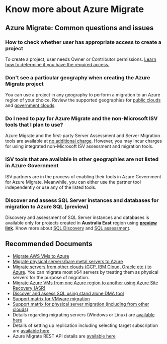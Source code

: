<properties
  pagetitle="Know more about Azure Migrate"
  service="microsoft.migrate"
  resource="migrateprojects"
  ms.author="panshar"
  selfhelptype="Generic"
  supporttopicids="32755183"
  resourcetags=""
  productpesids="16348"
  cloudenvironments="public,fairfax,mooncake,blackforest,ussec,usnat"
  articleid="4a8e4735-583a-48ea-8c70-5aedc12f12d7"
  ownershipid="Compute_AzureMigrate" />
# Know more about Azure Migrate

## Azure Migrate: Common questions and issues

### **How to check whether user has appropriate access to create a project**
To create a project, user needs Owner or Contributor permissions. [Learn how to determine if you have the required access.](https://docs.microsoft.com/azure/role-based-access-control/check-access)

### **Don't see a particular geography when creating the Azure Migrate project**
You can use a project in any geography to perform a migration to an Azure region of your choice. Review the supported geographies for [public clouds](https://docs.microsoft.com/azure/migrate/migrate-support-matrix#supported-geographies-public-cloud) and [government clouds](https://docs.microsoft.com/azure/migrate/migrate-support-matrix#supported-geographies-azure-government).
  
### **Do I need to pay for Azure Migrate and the non-Microsoft ISV tools that I plan to use?**
Azure Migrate and the first-party Server Assessment and Server Migration tools are available at [no additional charge](https://azure.microsoft.com/pricing/details/azure-migrate). However, you may incur charges for using integrated non-Microsoft ISV assessment and migration tools.
  
### **ISV tools that are available in other geographies are not listed in Azure Government**
ISV partners are in the process of enabling their tools in Azure Government for Azure Migrate. Meanwhile, you can either use the partner tool independently or use any of the listed tools.

### **Discover and assess SQL Server instances and databases for migration to Azure SQL (preview)**
Discovery and assessment of SQL Server instances and databases is available only for projects created in **Australia East** region using [**preview link**](https://aka.ms/AzureMigrate/SQL). Know more about [SQL Discovery](https://docs.microsoft.com/azure/migrate/tutorial-discover-vmware) and [SQL assessment](https://docs.microsoft.com/azure/migrate/tutorial-assess-sql). 

## **Recommended Documents**

* [Migrate AWS VMs to Azure](https://go.microsoft.com/fwlink/?linkid=2137866)
* [Migrate physical servers/bare metal servers to Azure](https://go.microsoft.com/fwlink/?linkid=2137867)
* [Migrate servers from other clouds (GCP, IBM Cloud, Oracle etc.) to Azure](https://go.microsoft.com/fwlink/?linkid=2137963). You can migrate most x64 servers by treating them as physical servers for the purpose of migration.
* [Migrate Azure VMs from one Azure region to another using Azure Site Recovery (ASR)](https://go.microsoft.com/fwlink/?linkid=2137868)
* [Discover and assess SQL using stand alone DMA tool](https://docs.microsoft.com/sql/dma/dma-overview?view=sql-server-ver15)
* [Support matrix for VMware migration](https://docs.microsoft.com/azure/migrate/migrate-support-matrix-vmware-migration)
* [Support matrix for physical server migration (including from other clouds)](https://docs.microsoft.com/azure/migrate/migrate-support-matrix-physical-migration)
* Details regarding migrating servers (Windows or Linux) are [available here](https://docs.microsoft.com/azure/migrate/)
* Details of setting up replication including selecting target subscription are [available here](https://docs.microsoft.com/azure/migrate/tutorial-migrate-vmware#replicate-vms)
* Azure Migrate REST API details are [available here](https://docs.microsoft.com/rest/api/migrate/)